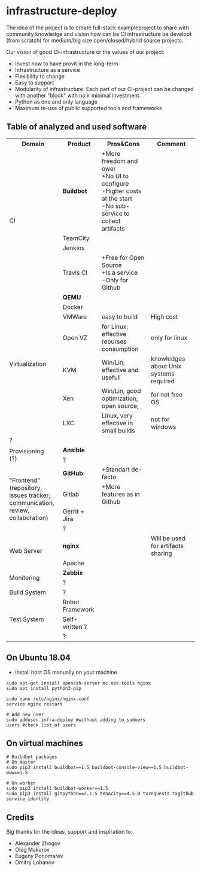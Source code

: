 # infrastructure-deploy

The idea of the project is to create full-stack exampleproject to share with community knowledge and vision how can be CI infrastructure be developt (from scratch) for medium/big size open/closed/hybrid source projects.

Our vision of good CI-infrastructure or the values of our project:
- Invest now to have provit in the long-term
- Infrastructure as a service
- Flexibility to change
- Easy to support
- Modularity of infrastructure. Each part of our CI-project can be changed with another "block" with no ir minimal investment.
- Python as one and only language
- Maximum re-use of public supported tools and frameworks


## Table of analyzed and used software

<table class="tg">
  <tr>
    <th class="tg-0pky">Domain</th>
    <th class="tg-0pky">Product</th>
    <th class="tg-0pky">Pros&amp;Cons</th>
    <th class="tg-0pky">Comment</th>
  </tr>
  <tr>
    <td class="tg-0pky" rowspan="4">CI</td>
    <td class="tg-fymr"><b>Buildbot</b></td>
    <td class="tg-0pky">+More freedom and ower<br>+No UI to configure<br>-Higher costs at the start<br>-No sub-service to collect artifacts</td>
    <td class="tg-0pky"></td>
  </tr>
  <tr>
    <td class="tg-0pky">TeamCity</td>
    <td class="tg-0pky"></td>
    <td class="tg-0pky"></td>
  </tr>
  <tr>
    <td class="tg-0pky">Jenkins</td>
    <td class="tg-0pky"></td>
    <td class="tg-0pky"></td>
  </tr>
  <tr>
    <td class="tg-0pky">Travis CI</td>
    <td class="tg-0pky">+Free for Open Source<br>+Is a service<br>-Only for Github</td>
    <td class="tg-0pky"></td>
  </tr>
  <tr>
    <td class="tg-0pky" rowspan="7">Virtualization</td>
    <td class="tg-fymr"><b>QEMU</b></td>
    <td class="tg-0pky"></td>
    <td class="tg-0pky"></td>
  </tr>
  <tr>
    <td class="tg-0pky">Docker</td>
    <td class="tg-0pky"></td>
    <td class="tg-0pky"></td>
  </tr>
  <tr>
    <td class="tg-0pky">VMWare</td>
    <td class="tg-0pky">easy to build</td>
    <td class="tg-0pky">High cost</td>
  </tr>
    <tr>
    <td class="tg-0pky">Open VZ</td>
    <td class="tg-0pky">for Linux; effective reourses consumption</td>
    <td class="tg-0pky">only for linux</td>
  </tr>
    <tr>
    <td class="tg-0pky">KVM</td>
    <td class="tg-0pky">Win/Lin; effective and usefull</td>
    <td class="tg-0pky">knowledges about Unix systems required</td>
  </tr>
    <tr>
    <td class="tg-0pky">Xen</td>
    <td class="tg-0pky">Win/Lin, good optimization, open source;</td>
    <td class="tg-0pky">for not free OS</td>
  </tr>
    <tr>
    <td class="tg-0pky">LXC</td>
    <td class="tg-0pky">Linux, very effective in small builds</td>
    <td class="tg-0pky">not for windows</td>
  </tr>
  <tr>
    <td class="tg-0pky">?</td>
    <td class="tg-0pky"></td>
    <td class="tg-0pky"></td>
  </tr>
  <tr>
    <td class="tg-0pky" rowspan="2">Provisioning<br>(?)</td>
    <td class="tg-fymr"><b>Ansible</b></td>
    <td class="tg-0pky"></td>
    <td class="tg-0pky"></td>
  </tr>
  <tr>
    <td class="tg-0pky">?</td>
    <td class="tg-0pky"></td>
    <td class="tg-0pky"></td>
  </tr>
  <tr>
    <td class="tg-0pky" rowspan="4">"Frontend"<br>(repository, issues tracker,<br>communication, review,<br>collaboration)</td>
    <td class="tg-fymr"><b>GitHub</b></td>
    <td class="tg-0pky">+Standart de-facto</td>
    <td class="tg-0pky"></td>
  </tr>
  <tr>
    <td class="tg-0pky">Gitlab</td>
    <td class="tg-0pky">+More features as in Github</td>
    <td class="tg-0pky"></td>
  </tr>
  <tr>
    <td class="tg-0pky">Gerrit + Jira</td>
    <td class="tg-0pky"></td>
    <td class="tg-0pky"></td>
  </tr>
  <tr>
    <td class="tg-0pky">?</td>
    <td class="tg-0pky"></td>
    <td class="tg-0pky"></td>
  </tr>
  <tr>
    <td class="tg-0pky" rowspan="2">Web Server</td>
    <td class="tg-fymr"><b>nginx</b></td>
    <td class="tg-0pky"></td>
    <td class="tg-0pky">Will be used for artifacts sharing</td>
  </tr>
  <tr>
    <td class="tg-0pky">Apache</td>
    <td class="tg-0pky"></td>
    <td class="tg-0pky"></td>
  </tr>
  <tr>
    <td class="tg-0pky" rowspan="2">Monitoring</td>
    <td class="tg-fymr"><b>Zabbix</b></td>
    <td class="tg-0pky"></td>
    <td class="tg-0pky"></td>
  </tr>
  <tr>
    <td class="tg-0pky">?</td>
    <td class="tg-0pky"></td>
    <td class="tg-0pky"></td>
  </tr>
  <tr>
    <td class="tg-0pky">Build System</td>
    <td class="tg-0pky">?</td>
    <td class="tg-0pky"></td>
    <td class="tg-0pky"></td>
  </tr>
  <tr>
    <td class="tg-0pky" rowspan="3">Test System</td>
    <td class="tg-fymr">Robot Framework</td>
    <td class="tg-0pky"></td>
    <td class="tg-0pky"></td>
  </tr>
  <tr>
    <td class="tg-0pky">Self-written ?</td>
    <td class="tg-0pky"></td>
    <td class="tg-0pky"></td>
  </tr>
  <tr>
    <td class="tg-0lax">?</td>
    <td class="tg-0lax"></td>
    <td class="tg-0lax"></td>
  </tr>
</table>





## On Ubuntu 18.04
- Install host OS manually on your machine
```
sudo apt-get install openssh-server mc net-tools nginx
sudo apt install python3-pip

sudo nano /etc/nginx/nginx.conf
service nginx restart

# Add new user
sudo adduser infra-deploy #without adding to sudoers
users #check list of users
```

## On virtual machines
```
# Buildbot packages
# On master
sudo pip3 install buildbot==1.5 buildbot-console-view==1.5 buildbot-www==1.5

# On worker
sudo pip3 install buildbot-worker==1.5
sudo pip3 install gitpython==2.1.5 tenacity==4.5.0 txrequests txgithub service_identity
```

## Credits
Big thanks for the ideas, support and inspiration to:
- Alexander Zhogov
- Oleg Makarov
- Eugeny Ponomarev
- Dmitry Lobanov
